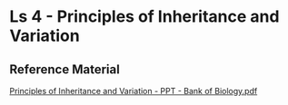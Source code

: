 # Ls 4 - Principles of Inheritance and Variation

## Reference Material

[Principles of Inheritance and Variation - PPT - Bank of Biology.pdf](https://drive.google.com/file/d/1DFgmJe4HAw-oyoOepllCPOmf91zZPY6Z/view?usp=drive\_link)
